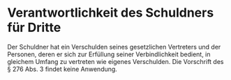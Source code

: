 # Verantwortlichkeit des Schuldners für Dritte

Der Schuldner hat ein Verschulden seines gesetzlichen Vertreters und der Personen, deren er sich zur Erfüllung seiner Verbindlichkeit bedient, in gleichem Umfang zu vertreten wie eigenes Verschulden. Die Vorschrift des § 276 Abs. 3 findet keine Anwendung.